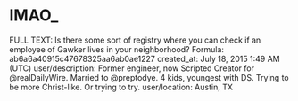 # IMAO_

FULL TEXT: Is there some sort of registry where you can check if an employee of Gawker lives in your neighborhood?
Formula: ab6a6a40915c47678325aa6ab0ae1227
created_at: July 18, 2015 1:49 AM (UTC)
user/description: Former engineer, now Scripted Creator for @realDailyWire. Married to @preptodye. 4 kids, youngest with DS. Trying to be more Christ-like. Or trying to try.
user/location: Austin, TX